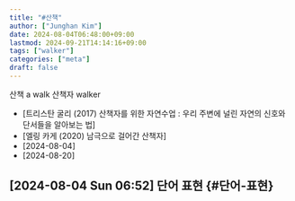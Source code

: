 ```yaml
---
title: "#산책"
author: ["Junghan Kim"]
date: 2024-08-04T06:48:00+09:00
lastmod: 2024-09-21T14:14:16+09:00
tags: ["walker"]
categories: ["meta"]
draft: false
---
```


산책 a walk 산책자 walker

-   [트리스탄 굴리 (2017) 산책자를 위한 자연수업 : 우리 주변에 널린 자연의 신호와 단서들을 알아보는 법]
-   [엘링 카게 (2020) 남극으로 걸어간 산책자]
-   [2024-08-04]
-   [2024-08-20]


## <span class="timestamp-wrapper"><span class="timestamp">[2024-08-04 Sun 06:52] </span></span> 단어 표현 {#단어-표현}
